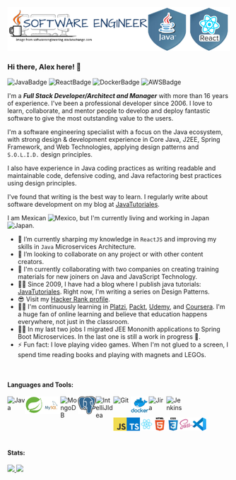 <!--
**kumo829/kumo829** is a ✨ _special_ ✨ repository because its `README.md` (this file) appears on your GitHub profile.

Here are some ideas to get you started:

- 🔭 I’m currently working on ...
- 🌱 I’m currently learning ...
- 👯 I’m looking to collaborate on ...
- 🤔 I’m looking for help with ...
- 💬 Ask me about ...
- 📫 How to reach me: ...
- 😄 Pronouns: ...
- ⚡ Fun fact: ...
-->

<img alt="MyBanner" src="./banner.png" />

### Hi there, Alex here! 👋 

<img alt="JavaBadge" src="https://img.shields.io/badge/backend-Java-red" /> <img alt="ReactBadge" src="https://img.shields.io/badge/frontend-ReactJS-blue" />
<img alt="DockerBadge" src="https://img.shields.io/badge/infra-Docker-9cf" /> <img alt="AWSBadge" src="https://img.shields.io/badge/infra-AWS-orange" />

I'm a ***Full Stack Developer/Architect and Manager*** with more than 16 years of experience. I've been a professional developer since 2006. I love to learn, collaborate, and mentor people to develop and deploy fantastic software to give the most outstanding value to the users.

I'm a software engineering specialist with a focus on the Java ecosystem, with strong design & development experience in Core Java, J2EE, Spring Framework, and Web Technologies, applying design patterns and `S.O.L.I.D.` design principles.

I also have experience in Java coding practices as writing readable and maintainable code, defensive coding, and Java refactoring best practices using design principles.

I've found that writing is the best way to learn. I regularly write about software development on my blog at [JavaTutoriales](http://javatutoriales.com).

I am Mexican <img alt="Mexico" height="15" src="https://cdn.countryflags.com/thumbs/mexico/flag-400.png" />, but I'm currently living and working in Japan <img alt="Japan" height="15" src="https://cdn.countryflags.com/thumbs/japan/flag-400.png" />.


- 🌱 I’m currently sharping my knowledge in `ReactJS` and improving my skills in `Java` Microservices Architecture.
- 👯 I’m looking to collaborate on any project or with other content creators.
- 🔭 I'm currently collaborating with two companies on creating training materials for new joiners on Java and JavaScript Technology.
- 👨‍💻 Since 2009, I have had a blog where I publish java tutorials: [JavaTutoriales](http://javatutoriales.com). Right now, I'm writing a series on Design Patterns.
- 😎 Visit my [Hacker Rank profile](https://www.hackerrank.com/kumo829).
- 👨‍🎓 I'm continuously learning in [Platzi](https://www.google.com/url?sa=t&rct=j&q=&esrc=s&source=web&cd=&cad=rja&uact=8&ved=2ahUKEwjW5Yy_sJf1AhWCIaYKHblcBmYQFnoECBAQAQ&url=https%3A%2F%2Fplatzi.com%2F&usg=AOvVaw17f44Rn2QmHDt2KaFRV4p7), [Packt](https://www.packtpub.com/), [Udemy](https://www.udemy.com/), and [Coursera](https://www.google.com/aclk?sa=L&ai=DChcSEwir9fvnsJf1AhWKdmAKHVkBAQwYABAAGgJ0bQ&sig=AOD64_32tsW6oQcbBS9LX3ne90CCd-cKMw&q&adurl&ved=2ahUKEwj27_TnsJf1AhWLPJQKHcPwATQQ0Qx6BAgCEAE). I'm a huge fan of online learning and believe that education happens everywhere, not just in the classroom.
- 👷‍♂️ In my last two jobs I migrated JEE Mononith applications to Spring Boot Microservices. In the last one is still a work in progress 🙌.
- ⚡ Fun fact: I love playing video games. When I'm not glued to a screen, I spend time reading books and playing with magnets and LEGOs.

<br />

#### Languages and Tools:

<div style="display: inline_block">

<img align="left" alt="Java" width="40" src="https://cdn.jsdelivr.net/gh/devicons/devicon/icons/java/java-original.svg" />
<img align="left" alt="Spring" width="40" src="https://raw.githubusercontent.com/github/explore/8ab0be27a8c97992e4930e630e2d68ba8d819183/topics/spring/spring.png" />
<img align="left" alt="MySQL" width="40" src="https://raw.githubusercontent.com/github/explore/80688e429a7d4ef2fca1e82350fe8e3517d3494d/topics/mysql/mysql.png" />
<img align="left" alt="MongoDB" width="40" src="https://cdn.jsdelivr.net/gh/devicons/devicon/icons/mongodb/mongodb-original-wordmark.svg" />
<img align="left" alt="PostgreSQL" width="40" src="https://raw.githubusercontent.com/github/explore/80688e429a7d4ef2fca1e82350fe8e3517d3494d/topics/postgresql/postgresql.png" />
<img align="left" alt="IntelliJIdea" width="40" src="https://cdn.jsdelivr.net/gh/devicons/devicon/icons/intellij/intellij-original.svg" />
<img align="left" alt="Git" width="40" src="https://cdn.jsdelivr.net/gh/devicons/devicon/icons/git/git-original.svg" />
<img align="left" alt="Docker" width="40" src="https://raw.githubusercontent.com/github/explore/80688e429a7d4ef2fca1e82350fe8e3517d3494d/topics/docker/docker.png" />
<img align="left" alt="Jira" width="40" src="https://cdn.jsdelivr.net/gh/devicons/devicon/icons/jira/jira-original-wordmark.svg" />
<img align="left" alt="Jenkins" width="40" src="https://cdn.jsdelivr.net/gh/devicons/devicon/icons/jenkins/jenkins-original.svg" />
  
<br /> <br /> 

<img align="left" alt="JavaScript" width="30" src="https://raw.githubusercontent.com/github/explore/80688e429a7d4ef2fca1e82350fe8e3517d3494d/topics/javascript/javascript.png" />
<img align="left" alt="TypeScript" width="30" src="https://raw.githubusercontent.com/github/explore/80688e429a7d4ef2fca1e82350fe8e3517d3494d/topics/typescript/typescript.png" />
<img align="left" alt="ReactJS" width="30" src="https://raw.githubusercontent.com/github/explore/80688e429a7d4ef2fca1e82350fe8e3517d3494d/topics/react/react.png" />
<img align="left" alt="HTML5" width="30" src="https://raw.githubusercontent.com/github/explore/80688e429a7d4ef2fca1e82350fe8e3517d3494d/topics/html/html.png" />
<img align="left" alt="CSS3" width="30" src="https://raw.githubusercontent.com/github/explore/80688e429a7d4ef2fca1e82350fe8e3517d3494d/topics/css/css.png" />
<img align="left" alt="Sass" width="30" src="https://raw.githubusercontent.com/github/explore/80688e429a7d4ef2fca1e82350fe8e3517d3494d/topics/sass/sass.png" />
<img align="left" alt="Visual Studio Code" width="30" src="https://raw.githubusercontent.com/github/explore/80688e429a7d4ef2fca1e82350fe8e3517d3494d/topics/visual-studio-code/visual-studio-code.png" />
</div>

<br /><br />
<br />

#### Stats:

<div style="display: inline_block">
  <a href="https://github.com/kumo829">
  <img height="180em" src="https://github-readme-stats.vercel.app/api?username=kumo829&show_icons=true&theme=dracula&include_all_commits=true&count_private=true"/>
  <img height="180em" src="https://github-readme-stats.vercel.app/api/top-langs/?username=kumo829&layout=compact&langs_count=7&theme=dracula"/>
</div>
<!--
</div>
  

<div> 
  <a href="https://www.youtube.com/channel/UC_-uuuZbY0AAt9CViNzvc-Q" target="_blank"><img src="https://img.shields.io/badge/YouTube-FF0000?style=for-the-badge&logo=youtube&logoColor=white" target="_blank"></a>
  <a href="https://instagram.com/rafaballerini" target="_blank"><img src="https://img.shields.io/badge/-Instagram-%23E4405F?style=for-the-badge&logo=instagram&logoColor=white" target="_blank"></a>
 	<a href="https://www.twitch.tv/rafaballerinii" target="_blank"><img src="https://img.shields.io/badge/Twitch-9146FF?style=for-the-badge&logo=twitch&logoColor=white" target="_blank"></a>
 <a href="https://discord.gg/wagxzStdcR" target="_blank"><img src="https://img.shields.io/badge/Discord-7289DA?style=for-the-badge&logo=discord&logoColor=white" target="_blank"></a> 
  <a href = "mailto:contatorafaballerini@gmail.com"><img src="https://img.shields.io/badge/-Gmail-%23333?style=for-the-badge&logo=gmail&logoColor=white" target="_blank"></a>
  <a href="https://www.linkedin.com/in/rafaella-ballerini-45875016a" target="_blank"><img src="https://img.shields.io/badge/-LinkedIn-%230077B5?style=for-the-badge&logo=linkedin&logoColor=white" target="_blank"></a> 
 
  ![Snake animation](https://github.com/rafaballerini/rafaballerini/blob/output/github-contribution-grid-snake.svg)
 
</div>

-->
